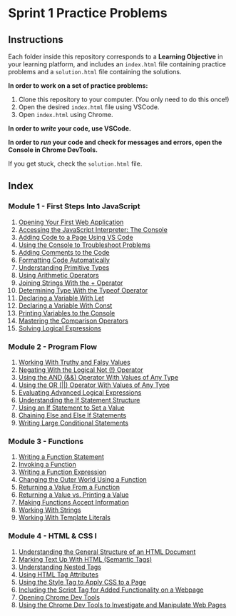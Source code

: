 # Sprint 1 Practice Problems

## Instructions

Each folder inside this repository corresponds to a **Learning Objective** in your learning platform, and includes an `index.html` file containing practice problems and a `solution.html` file containing the solutions.

**In order to work on a set of practice problems:**

1. Clone this repository to your computer. (You only need to do this once!)
2. Open the desired `index.html` file using VSCode.
3. Open `index.html` using Chrome.

**In order to _write_ your code, use VSCode.**

**In order to _run_ your code and check for messages and errors, open the Console in Chrome DevTools.**

If you get stuck, check the `solution.html` file.

## Index

### Module 1 - First Steps Into JavaScript

1. [Opening Your First Web Application](./m1-1-1-opening_your_first_web_application/index.html)
2. [Accessing the JavaScript Interpreter: The Console](./m1-1-2-accessing_the_javascript_interpreter_the_console/index.html)
3. [Adding Code to a Page Using VS Code](./m1-1-3-adding_code_to_a_page_using_vs_code/index.html)
4. [Using the Console to Troubleshoot Problems](./m1-1-4-using_the_console_to_troubleshoot_problems/index.html)
5. [Adding Comments to the Code](./m1-1-5-adding_comments_to_the_code/index.html)
6. [Formatting Code Automatically](./m1-1-6-formatting_code_automatically/index.html)
7. [Understanding Primitive Types](./m1-2-1-understanding_primitive_types/index.html)
8. [Using Arithmetic Operators](./m1-2-2-using_arithmetic_operators/index.html)
9. [Joining Strings With the + Operator](./m1-2-3-joining_strings_with_the_plus_operator/index.html)
10. [Determining Type With the Typeof Operator](./m1-2-4-determining_type_with_the_typeof_operator/index.html)
11. [Declaring a Variable With Let](./m1-3-1-declaring_a_variable_with_let/index.html)
12. [Declaring a Variable With Const](./m1-3-2-declaring_a_variable_with_const/index.html)
13. [Printing Variables to the Console](./m1-3-3-printing_variables_to_the_console/index.html)
14. [Mastering the Comparison Operators](./m1-4-1-mastering_the_comparison_operators/index.html)
15. [Solving Logical Expressions](./m1-4-2-solving_logical_expressions/index.html)

### Module 2 - Program Flow

1. [Working With Truthy and Falsy Values](./m2-1-1-working_with_truthy_and_falsy_values/index.html)
2. [Negating With the Logical Not (!) Operator](./m2-1-2-negating_with_the_logical_not_operator/index.html)
3. [Using the AND (&&) Operator With Values of Any Type](./m2-2-1-using_the_and_operator_with_values_of_any_type/index.html)
4. [Using the OR (||) Operator With Values of Any Type](./m2-2-2-using_the_or_operator_with_values_of_any_type/index.html)
5. [Evaluating Advanced Logical Expressions](./m2-2-3-evaluating_advanced_logical_expressions/index.html)
6. [Understanding the If Statement Structure](./m2-3-1-understanding_the_if_statement_structure/index.html)
7. [Using an If Statement to Set a Value](./m2-3-2-using_an_if_statement_to_set_a_value/index.html)
8. [Chaining Else and Else If Statements](./m2-3-3-chaining_else_and_else_if_statements/index.html)
9. [Writing Large Conditional Statements](./m2-3-4-writing_large_conditional_statements/index.html)

### Module 3 - Functions

1. [Writing a Function Statement](./m1-1-1-writing_a_function_statement/index.html)
2. [Invoking a Function](./m1-1-2-invoking_a_function/index.html)
3. [Writing a Function Expression](./m1-1-3-writing_a_function_expression/index.html)
4. [Changing the Outer World Using a Function](./m1-1-4-changing_the_outer_world_using_a_function/index.html)
5. [Returning a Value From a Function](./m1-2-1-returning_a_value_from_a_function/index.html)
6. [Returning a Value vs. Printing a Value](./m1-2-2-returning_a_value_vs_printing_a_value/index.html)
7. [Making Functions Accept Information](./m1-3-1-making_functions_accept_information/index.html)
8. [Working With Strings](./m1-4-1-working_with_strings/index.html)
9. [Working With Template Literals](./m1-4-2-working_with_template_literals/index.html)

### Module 4 - HTML & CSS I

1. [Understanding the General Structure of an HTML Document](./m1-1-1-understanding_the_general_structure_of_an_html_document/index.html)
2. [Marking Text Up With HTML (Semantic Tags)](./m1-1-2-marking_text_up_with_html_semantic_tags/index.html)
3. [Understanding Nested Tags](./m1-1-3-understanding_nested_tags/index.html)
4. [Using HTML Tag Attributes](./m1-1-4-using_html_tag_attributes/index.html)
5. [Using the Style Tag to Apply CSS to a Page](./m1-2-1-using_the_style_tag_to_apply_css_to_a_page/index.html)
6. [Including the Script Tag for Added Functionality on a Webpage](./m1-2-2-including_the_script_tag_for_added_functionality_on_a_webpage/index.html)
7. [Opening Chrome Dev Tools](./m1-3-1-opening_chrome_dev_tools/index.html)
8. [Using the Chrome Dev Tools to Investigate and Manipulate Web Pages](./m1-3-2-using_the_chrome_dev_tools_to_investigate_and_manipulate_web_pages/index.html)
